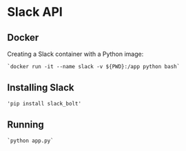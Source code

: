 
# **Slack API**

## Docker

Creating a Slack container with a Python image:

    `docker run -it --name slack -v ${PWD}:/app python bash`

## Installing Slack

    'pip install slack_bolt'

## Running

    `python app.py`

